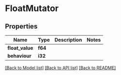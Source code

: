 # FloatMutator

## Properties

Name | Type | Description | Notes
------------ | ------------- | ------------- | -------------
**float_value** | **f64** |  | 
**behaviour** | **i32** |  | 

[[Back to Model list]](../README.md#documentation-for-models) [[Back to API list]](../README.md#documentation-for-api-endpoints) [[Back to README]](../README.md)


